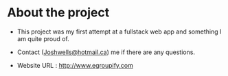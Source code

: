 # About the project

- This project was my first attempt at a fullstack web app and something I am quite proud of.  

- Contact (Joshwells@hotmail.ca) me if there are any questions.  

- Website URL : http://www.egroupify.com

